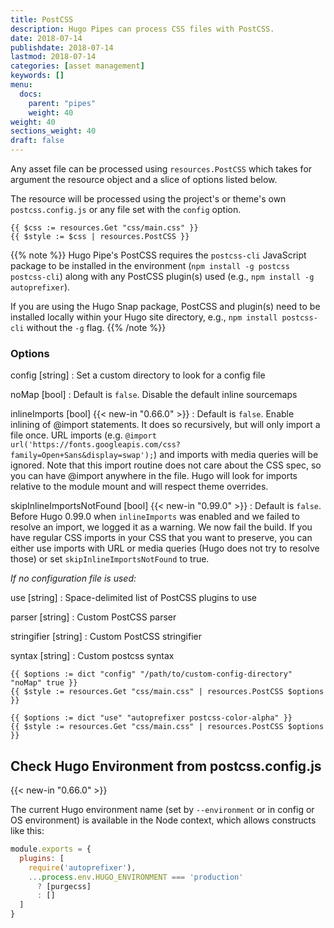 ```yaml
---
title: PostCSS
description: Hugo Pipes can process CSS files with PostCSS.
date: 2018-07-14
publishdate: 2018-07-14
lastmod: 2018-07-14
categories: [asset management]
keywords: []
menu:
  docs:
    parent: "pipes"
    weight: 40
weight: 40
sections_weight: 40
draft: false
---
```


Any asset file can be processed using `resources.PostCSS` which takes for argument the resource object and a slice of options listed below. 

The resource will be processed using the project's or theme's own `postcss.config.js` or any file set with the `config` option.

```go-html-template
{{ $css := resources.Get "css/main.css" }}
{{ $style := $css | resources.PostCSS }}
```

{{% note %}}
Hugo Pipe's PostCSS requires the `postcss-cli` JavaScript package to be installed in the environment (`npm install -g postcss postcss-cli`) along with any PostCSS plugin(s) used (e.g., `npm install -g autoprefixer`).

If you are using the Hugo Snap package, PostCSS and plugin(s) need to be installed locally within your Hugo site directory, e.g., `npm install postcss-cli` without the `-g` flag.
{{% /note %}}

### Options

config [string]
: Set a custom directory to look for a config file

noMap [bool]
: Default is `false`. Disable the default inline sourcemaps

inlineImports [bool] {{< new-in "0.66.0" >}}
: Default is `false`. Enable inlining of @import statements. It does so recursively, but will only import a file once.
URL imports (e.g. `@import url('https://fonts.googleapis.com/css?family=Open+Sans&display=swap');`) and imports with media queries will be ignored.
Note that this import routine does not care about the CSS spec, so you can have @import anywhere in the file.
Hugo will look for imports relative to the module mount and will respect theme overrides.

skipInlineImportsNotFound [bool] {{< new-in "0.99.0" >}}
: Default is `false`. Before Hugo 0.99.0 when `inlineImports` was enabled and we failed to resolve an import, we logged it as a warning. We now fail the build. If you have regular CSS imports in your CSS that you want to preserve, you can either use imports with URL or media queries (Hugo does not try to resolve those) or set `skipInlineImportsNotFound` to true.

_If no configuration file is used:_

use [string]
: Space-delimited list of PostCSS plugins to use

parser [string]
: Custom PostCSS parser

stringifier [string]
: Custom PostCSS stringifier

syntax [string]
: Custom postcss syntax

```go-html-template
{{ $options := dict "config" "/path/to/custom-config-directory" "noMap" true }}
{{ $style := resources.Get "css/main.css" | resources.PostCSS $options }}

{{ $options := dict "use" "autoprefixer postcss-color-alpha" }}
{{ $style := resources.Get "css/main.css" | resources.PostCSS $options }}
```

## Check Hugo Environment from postcss.config.js

{{< new-in "0.66.0" >}}

The current Hugo environment name (set by `--environment` or in config or OS environment) is available in the Node context, which allows constructs like this:

```js
module.exports = {
  plugins: [
    require('autoprefixer'),
    ...process.env.HUGO_ENVIRONMENT === 'production'
      ? [purgecss]
      : []
  ]
}
```
